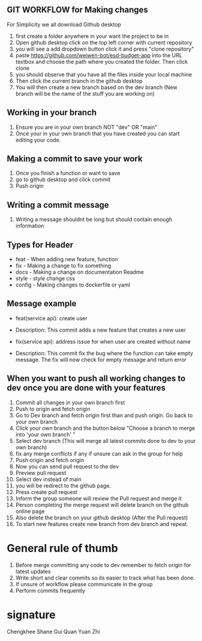 ## GIT WORKFLOW for Making changes

For Simplicity we all download Github desktop

1. first create a folder anywhere in your want the project to be in
2. Open github desktop click on the top left corner with current repository
3. you will see a add dropdown button click it and press "clone repository"
4. paste https://github.com/weiwen-bot/esd-budget-app into the URL textbox and choose the path where you created the folder. Then click clone
5. you should observe that you have all the files inside your local machine
6. Then click the current branch in the github desktop
7. You will then create a new branch based on the dev branch (New branch will be the name of the stuff you are working on)

## Working in your branch

1. Ensure you are in your own branch NOT "dev" OR "main"
2. Once your in your own branch that you have created you can start editing your code.

## Making a commit to save your work

1. Once you finish a function or want to save
2. go to github desktop and click commit
3. Push origin

## Writing a commit message

1. Writing a message shouldnt be long but should contain enough information

## Types for Header

- feat - When adding new feature, function
- fix - Making a change to fix something
- docs - Making a change on documentation Readme
- style - style change css
- config - Making changes to dockerfile or yaml

## Message example

- feat(service api): create user
- Description: This commit adds a new feature that creates a new user

- fix(service api): address issue for when user are created without name
- Description: This commit fix the bug where the function can take empty message. The fix will now check for empty message and return error

## When you want to push all working changes to dev once you are done with your features

1. Commit all changes in your own branch first
2. Push to origin and fetch origin
3. Go to Dev branch and fetch origin first than and push origin. Go back to your own branch
4. Click your own branch and the button below "Choose a branch to merge into 'your own branch' "
5. Select dev branch (This will merge all latest commits done to dev to your own branch)
6. fix any merge conflicts if any if unsure can ask in the group for help
7. Push origin and fetch origin
8. Now you can send pull request to the dev
9. Preview pull request
10. Select dev instead of main
11. you will be redirect to the github page.
12. Press create pull request
13. Inform the group someone will review the Pull request and merge it
14. Person completing the merge request will delete branch on the github online page
15. Also delete the branch on your github desktop (After the Pull request)
16. To start new features create new branch from dev branch and repeat.

# General rule of thumb

1. Before merge committing any code to dev remember to fetch origin for latest updates
2. Write short and clear commits so its easier to track what has been done.
3. If unsure of workflow please communicate in the group
4. Perform commits frequently

# signature

Chengkhee
Shane
Gui Quan
Yuan Zhi